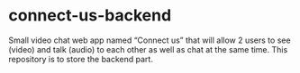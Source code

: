 # connect-us-backend
Small video chat web app named “Connect us” that will allow 2 users to see (video) and talk (audio) to each other as well as chat at the same time. This repository is to store the backend part.
